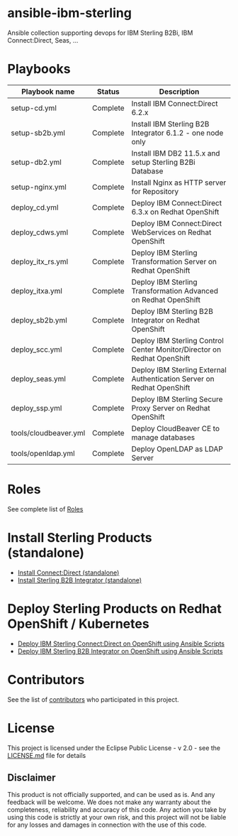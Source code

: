 # ansible-ibm-sterling
Ansible collection supporting devops for IBM Sterling B2Bi, IBM Connect:Direct, Seas, ...


# Playbooks

| Playbook name            | Status         |           Description                                        |
|--------------------------|----------------|--------------------------------------------------------------|
| setup-cd.yml             | Complete       | Install IBM Connect:Direct 6.2.x |
| setup-sb2b.yml           | Complete       | Install IBM Sterling B2B Integrator 6.1.2  - one node only |
| setup-db2.yml            | Complete       | Install IBM DB2 11.5.x and setup Sterling B2Bi Database |
| setup-nginx.yml          | Complete       | Install Nginx as HTTP server for Repository|    
| deploy_cd.yml            | Complete       | Deploy IBM Connect:Direct 6.3.x on Redhat OpenShift |
| deploy_cdws.yml          | Complete       | Deploy IBM Connect:Direct WebServices on Redhat OpenShift |
| deploy_itx_rs.yml        | Complete       | Deploy IBM Sterling Transformation Server on Redhat OpenShift |
| deploy_itxa.yml          | Complete       | Deploy IBM Sterling Transformation Advanced on Redhat OpenShift |
| deploy_sb2b.yml          | Complete       | Deploy IBM Sterling B2B Integrator on Redhat OpenShift |
| deploy_scc.yml           | Complete       | Deploy IBM Sterling Control Center Monitor/Director on Redhat OpenShift |
| deploy_seas.yml          | Complete       | Deploy IBM Sterling External Authentication Server on Redhat OpenShift |
| deploy_ssp.yml           | Complete       | Deploy IBM Sterling Secure Proxy Server on Redhat OpenShift |
| tools/cloudbeaver.yml    | Complete       | Deploy CloudBeaver CE to manage databases |
| tools/openldap.yml       | Complete       | Deploy OpenLDAP as LDAP Server |

# Roles

See complete list of [Roles](roles/README.md)


# Install Sterling Products (standalone)

* [Install Connect:Direct (standalone)](docs/setup_cd.md)
* [Install Sterling B2B Integrator (standalone)](docs/setup_b2b.md)


# Deploy Sterling Products on Redhat OpenShift / Kubernetes

* [Deploy IBM Sterling Connect:Direct on OpenShift using Ansible Scripts](docs/deploy_ocp_cd.md)
* [Deploy IBM Sterling B2B Integrator on OpenShift using Ansible Scripts](docs/deploy_ocp_sb2b.md)



# Contributors

See the list of [contributors](https://github.com/ibm-sterling-devops/ansible-ibm-sterling/contributors) who participated in this project.

# License

This project is licensed under the Eclipse Public License - v 2.0 - see the [LICENSE.md](LICENSE.md) file for details

## Disclaimer

This product is not officially supported, and can be used as is. And any feedback will be welcome. We does not make any warranty about the completeness, reliability and accuracy of this code. Any action you take by using this code is strictly at your own risk, and this project will not be liable for any losses and damages in connection with the use of this code.
